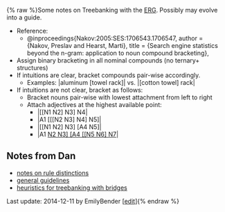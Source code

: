 {% raw %}Some notes on Treebanking with the [ERG](https://blog.inductorsoftware.com/docsproto/erg/ErgTop). Possibly may evolve
into a guide.

- Reference:
  - @inproceedings{Nakov:2005:SES:1706543.1706547, author = {Nakov,
Preslav and Hearst, Marti}, title = {Search engine statistics
beyond the n-gram: application to noun compound bracketing},
- Assign binary bracketing in all nominal compounds (no ternary+
structures)
- If intuitions are clear, bracket compounds pair-wise accordingly.
  - Examples: \|aluminum \[towel rack\]\| vs. \|\[cotton towel\]
rack\|
- If intuitions are not clear, bracket as follows:
  - Bracket nouns pair-wise with lowest attachment from left to
right
  - Attach adjectives at the highest available point:
    - \|\[\[N1 N2\] N3\] N4\|
    - \|A1 \[\[\[N2 N3\] N4\] N5\]\|
    - \|\[\[N1 N2\] N3\] \[A4 N5\]\|
    - \|A1 [N2 N3\] \[A4 \[\[N5 N6\]
N7](/N2%20N3%5D%20%5BA4%20%5B%5BN5%20N6%5D%20N7)\|

## Notes from Dan

- [notes on rule distinctions](https://blog.inductorsoftware.com/docsproto/erg/ErgTreebankingRules)
- [general guidelines](https://blog.inductorsoftware.com/docsproto/erg/ErgTreebankingGuidelines)
- [heuristics for treebanking with bridges](https://blog.inductorsoftware.com/docsproto/erg/ErgTreebankingBridges)

Last update: 2014-12-11 by EmilyBender [[edit](https://github.com/delph-in/docs/wiki/ErgTreebanking/_edit)]{% endraw %}